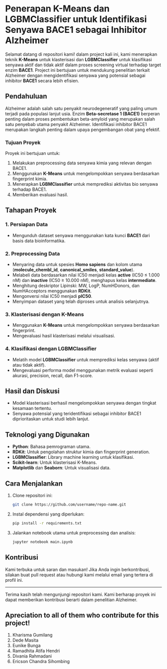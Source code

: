 # Penerapan K-Means dan LGBMClassifier untuk Identifikasi Senyawa BACE1 sebagai Inhibitor Alzheimer

Selamat datang di repositori kami! dalam project kali ini, kami menerapkan teknik **K-Means** untuk klasterisasi dan **LGBMClassifier** untuk klasifikasi senyawa aktif dan tidak aktif dalam proses screening virtual terhadap target enzim **BACE1**. Project ini bertujuan untuk mendukung penelitian terkait Alzheimer dengan mengidentifikasi senyawa yang potensial sebagai inhibitor **BACE1** secara lebih efisien.

## Pendahuluan
Alzheimer adalah salah satu penyakit neurodegeneratif yang paling umum terjadi pada populasi lanjut usia. Enzim **Beta-secretase 1 (BACE1)** berperan penting dalam proses pembentukan beta-amyloid yang merupakan salah satu penyebab utama penyakit Alzheimer. Identifikasi inhibitor BACE1 merupakan langkah penting dalam upaya pengembangan obat yang efektif.

### Tujuan Proyek
Proyek ini bertujuan untuk:
1. Melakukan preprocessing data senyawa kimia yang relevan dengan BACE1.
2. Menggunakan **K-Means** untuk mengelompokkan senyawa berdasarkan fingerprint kimia.
3. Menerapkan **LGBMClassifier** untuk memprediksi aktivitas bio senyawa terhadap BACE1.
4. Memberikan evaluasi hasil.

## Tahapan Proyek
### 1. Persiapan Data
- Mengunduh dataset senyawa menggunakan kata kunci **BACE1** dari basis data bioinformatika.

### 2. Preprocessing Data
- Menyaring data untuk spesies **Homo sapiens** dan kolom utama (**molecule_chembl_id**, **canonical_smiles**, **standard_value**).
- Melabeli data berdasarkan nilai IC50 menjadi kelas **active** (IC50 ≤ 1.000 nM) dan **inactive** (IC50 ≥ 10.000 nM), menghapus kelas **intermediate**.
- Menghitung deskriptor Lipinski: MW, LogP, NumHDonors, dan NumHAcceptors menggunakan **RDKit**.
- Mengonversi nilai IC50 menjadi **pIC50**.
- Menyimpan dataset yang telah diproses untuk analisis selanjutnya.

### 3. Klasterisasi dengan K-Means
- Menggunakan **K-Means** untuk mengelompokkan senyawa berdasarkan fingerprint.
- Mengevaluasi hasil klasterisasi melalui visualisasi.

### 4. Klasifikasi dengan LGBMClassifier
- Melatih model **LGBMClassifier** untuk memprediksi kelas senyawa (aktif atau tidak aktif).
- Mengevaluasi performa model menggunakan metrik evaluasi seperti akurasi, precision, recall, dan F1-score.

## Hasil dan Diskusi
- Model klasterisasi berhasil mengelompokkan senyawa dengan tingkat kesamaan tertentu.
- Senyawa potensial yang teridentifikasi sebagai inhibitor BACE1 diprioritaskan untuk studi lebih lanjut.

## Teknologi yang Digunakan
- **Python**: Bahasa pemrograman utama.
- **RDKit**: Untuk pengolahan struktur kimia dan fingerprint generation.
- **LGBMClassifier**: Library machine learning untuk klasifikasi.
- **Scikit-learn**: Untuk klasterisasi K-Means.
- **Matplotlib** dan **Seaborn**: Untuk visualisasi data.

## Cara Menjalankan
1. Clone repositori ini:
   ```bash
   git clone https://github.com/username/repo-name.git
   ```
2. Instal dependensi yang diperlukan:
   ```bash
   pip install -r requirements.txt
   ```
3. Jalankan notebook utama untuk preprocessing dan analisis:
   ```bash
   jupyter notebook main.ipynb
   ```

## Kontribusi
Kami terbuka untuk saran dan masukan! Jika Anda ingin berkontribusi, silakan buat pull request atau hubungi kami melalui email yang tertera di profil ini.

---
Terima kasih telah mengunjungi repositori kami. Kami berharap proyek ini dapat memberikan kontribusi berarti dalam penelitian Alzheimer.

## Apreciation to all of them who contribute for this project! 
1. Kharisma Gumilang
2. Dede Masita
3. Eunike Bunga
4. Ramadhita Atifa Hendri
5. Divania Rahmadani
6. Ericson Chandra Sihombing
